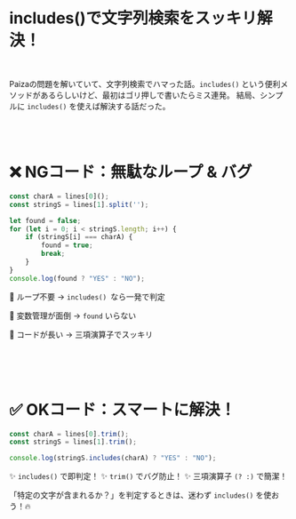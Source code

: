# includes()で文字列検索をスッキリ解決！

<br>

Paizaの問題を解いていて、文字列検索でハマった話。`includes()` という便利メソッドがあるらしいけど、最初はゴリ押しで書いたらミス連発。
結局、シンプルに `includes()` を使えば解決する話だった。

<br><br>

# ❌ NGコード：無駄なループ & バグ
```js
const charA = lines[0]();
const stringS = lines[1].split('');

let found = false;
for (let i = 0; i < stringS.length; i++) {
    if (stringS[i] === charA) {
        found = true;
        break;
    }
}
console.log(found ? "YES" : "NO");
```

🚨 ループ不要 → `includes() `なら一発で判定

🚨 変数管理が面倒 → `found` いらない

🚨 コードが長い → 三項演算子でスッキリ

<br>
<br>
<br>

# ✅ OKコード：スマートに解決！
```js
const charA = lines[0].trim();
const stringS = lines[1].trim();

console.log(stringS.includes(charA) ? "YES" : "NO");
```

✨ `includes()` で即判定！
✨ `trim()` でバグ防止！
✨ 三項演算子 `(? :)` で簡潔！

「特定の文字が含まれるか？」を判定するときは、迷わず `includes()` を使おう！🔥
